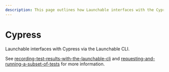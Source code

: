 ```yaml
---
description: This page outlines how Launchable interfaces with the Cypress CLI.
---
```


# Cypress

Launchable interfaces with Cypress via the Launchable CLI.

See [recording-test-results-with-the-launchable-cli](../../sending-data-to-launchable/using-the-launchable-cli/recording-test-results-with-the-launchable-cli/ "mention") and [requesting-and-running-a-subset-of-tests](../../features/predictive-test-selection/requesting-and-running-a-subset-of-tests/requesting-and-running-a-subset-of-tests/ "mention") for more information.
